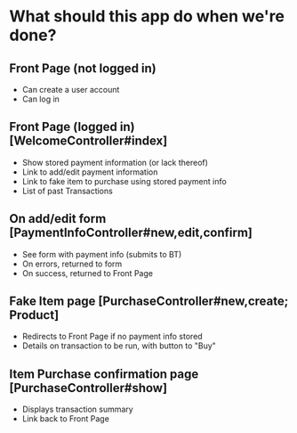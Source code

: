 # What should this app do when we're done?


## Front Page (not logged in)

* Can create a user account
* Can log in

## Front Page (logged in) [WelcomeController#index]

* Show stored payment information (or lack thereof)
* Link to add/edit payment information
* Link to fake item to purchase using stored payment info
* List of past Transactions

## On add/edit form [PaymentInfoController#new,edit,confirm]

* See form with payment info (submits to BT)
* On errors, returned to form
* On success, returned to Front Page

## Fake Item page [PurchaseController#new,create; Product]

* Redirects to Front Page if no payment info stored
* Details on transaction to be run, with button to "Buy"

## Item Purchase confirmation page  [PurchaseController#show]

* Displays transaction summary
* Link back to Front Page
